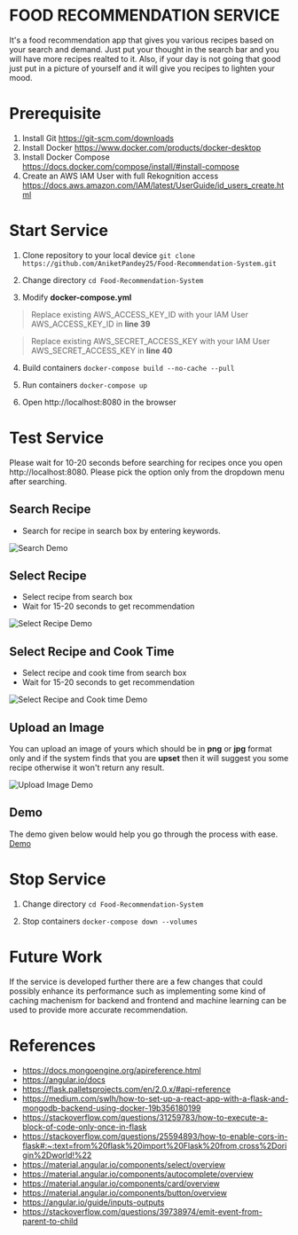 # FOOD RECOMMENDATION SERVICE
It's a food recommendation app that gives you various recipes based on your search and demand. Just put your thought in the search bar and you will have more recipes realted to it. Also, if your day is not going that good just put in a picture of yourself and it will give you recipes to lighten your mood.

# Prerequisite
1. Install Git https://git-scm.com/downloads
2. Install Docker https://www.docker.com/products/docker-desktop
3. Install Docker Compose https://docs.docker.com/compose/install/#install-compose
4. Create an AWS IAM User with full Rekognition access https://docs.aws.amazon.com/IAM/latest/UserGuide/id_users_create.html

# Start Service
1. Clone repository to your local device
`git clone https://github.com/AniketPandey25/Food-Recommendation-System.git`

2. Change directory
`cd Food-Recommendation-System`

3. Modify **docker-compose.yml**  
>Replace existing AWS_ACCESS_KEY_ID with your IAM User AWS_ACCESS_KEY_ID in **line 39**  

>Replace existing AWS_SECRET_ACCESS_KEY with your IAM User AWS_SECRET_ACCESS_KEY in **line 40**  

4. Build containers
`docker-compose build --no-cache --pull`

5. Run containers
`docker-compose up`

6. Open http://localhost:8080 in the browser

# Test Service
Please wait for 10-20 seconds before searching for recipes once you open http://localhost:8080. Please pick the option only from the dropdown menu after searching.
## Search Recipe
- Search for recipe in search box by entering keywords.

![Search Demo](https://jtp-technical-project-bucket.s3.ap-south-1.amazonaws.com/images/search.png)
## Select Recipe
- Select recipe from search box
- Wait for 15-20 seconds to get recommendation

![Select Recipe Demo](https://jtp-technical-project-bucket.s3.ap-south-1.amazonaws.com/images/select_recipe.png)
## Select Recipe and Cook Time
- Select recipe and cook time from search box
- Wait for 15-20 seconds to get recommendation

![Select Recipe and Cook time Demo](https://jtp-technical-project-bucket.s3.ap-south-1.amazonaws.com/images/select_recipe_cooktime.png)
## Upload an Image
You can upload an image of yours which should be in **png** or **jpg** format only and if the system finds that you are **upset** then it will suggest you some recipe otherwise it won't return any result.

![Upload Image Demo](https://jtp-technical-project-bucket.s3.ap-south-1.amazonaws.com/images/upload_image.png)
## Demo
The demo given below would help you go through the process with ease.
[Demo](https://jtp-technical-project-bucket.s3.ap-south-1.amazonaws.com/videos/demo_functionality.mkv)

# Stop Service
1. Change directory
`cd Food-Recommendation-System`

2. Stop containers
`docker-compose down --volumes`

# Future Work
If the service is developed further there are a few changes that could possibly enhance its performance such as implementing some kind of caching machenism for backend and frontend and machine learning can be used to provide more accurate recommendation.

# References
- https://docs.mongoengine.org/apireference.html
- https://angular.io/docs
- https://flask.palletsprojects.com/en/2.0.x/#api-reference
- https://medium.com/swlh/how-to-set-up-a-react-app-with-a-flask-and-mongodb-backend-using-docker-19b356180199
- https://stackoverflow.com/questions/31259783/how-to-execute-a-block-of-code-only-once-in-flask
- https://stackoverflow.com/questions/25594893/how-to-enable-cors-in-flask#:~:text=from%20flask%20import%20Flask%20from,cross%2Dorigin%2Dworld!%22
- https://material.angular.io/components/select/overview
- https://material.angular.io/components/autocomplete/overview
- https://material.angular.io/components/card/overview
- https://material.angular.io/components/button/overview
- https://angular.io/guide/inputs-outputs
- https://stackoverflow.com/questions/39738974/emit-event-from-parent-to-child
